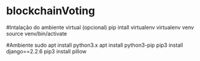 # blockchainVoting

#Intalação do ambiente virtual (opcional)
pip intall virtualenv
virtualenv venv
source venv/bin/activate

#Ambiente
sudo apt install python3.x
apt install python3-pip
pip3  install django==2.2.6
pip3 install pillow

